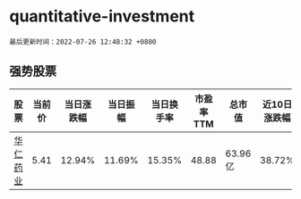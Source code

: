 # quantitative-investment

`最后更新时间：2022-07-26 12:48:32 +0800`

## 强势股票

|股票|当前价|当日涨跌幅|当日振幅|当日换手率|市盈率TTM|总市值|近10日涨跌幅|
|----|----|----|----|----|----|----|----|
|[华仁药业](https://xueqiu.com/S/SZ300110)|5.41|12.94%|11.69%|15.35%|48.88|63.96亿|38.72%|
